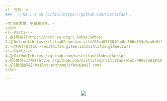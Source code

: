 ```yaml
---
<!--空行-->
###   👋 Hi , I am [Lifan](https://github.com/ncstlifan) .

⭐学习新思想，争做新青年。⭐
</br>
<!--Part1-->
1.😄[导航](https://ncst.eu.org/) &nbsp;&nbsp; 
2.🤔[Notion](https://lifan02.notion.site/28c40373019a4bc186df33e0ca0d6f99) &nbsp;&nbsp;
3.⚡[博客](https://ncstlifan.gitee.io/ncstlifan.gitee.io/) 
<!--Part2-->
4.🔭[GitHub](https://github.com/ncstlifan/)&nbsp;&nbsp;
5.📫[微信公众号](https://github.com/ncstlifan/ncstlifan/blob/49957a8184306ef62104e005844e4935decaf827/resource/%E5%BE%AE%E4%BF%A1%E5%85%AC%E4%BC%97%E5%8F%B7_%E5%8D%8E%E7%90%86%E5%B9%BC%E7%A8%9A%E5%9B%AD.jpg)&nbsp;&nbsp;
6.📫[致信邮箱](mailto:erzhonglifan@Gmail.com)
</br>

---
```

</br>
<div align="center"> <img src="https://visitor-badge.glitch.me/badge?page_id=ncstlifan" /> </div>
